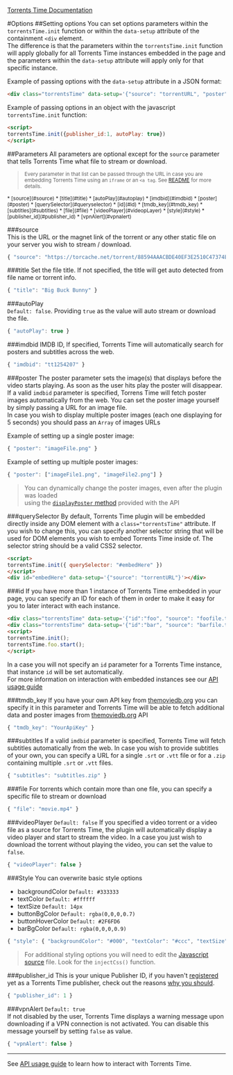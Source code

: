 [Torrents Time Documentation](./index.md)

#Options
##Setting options
You can set options parameters within the `torrentsTime.init` function or within the `data-setup` attribute of the containment `<div` element.  
The difference is that the parameters within the `torrentsTime.init` function will apply globally for all Torrents Time instances embedded in the page and the parameters within the `data-setup` attribute will apply only for that specific instance.

Example of passing options with the `data-setup` attribute in a JSON format:
```html
<div class="torrentsTime" data-setup='{"source": "torrentURL", "poster": "https://image.tmdb.org/t/p/w1000/aHLST0g8sOE1ixCxRDgM35SKwwp.jpg"}'></div>
```

Example of passing options in an object with the javascript `torrentsTime.init` function:
```html
<script>
torrentsTime.init({publisher_id:1, autoPlay: true})
</script>
```

##Parameters
All parameters are optional except for the `source` parameter that tells Torrents Time what file to stream or download.
><sub>Every parameter in that list can be passed through the URL in case you are embedding Torrents Time using an `iframe` or an `<a tag`. See [README](./../README.md) for more details.</sub>

<sub>
* [source](#source)
* [title](#title)
* [autoPlay](#autoplay)
* [imdbid](#imdbid)
* [poster](#poster)
* [querySelector](#queryselector)
* [id](#id)
* [tmdb_key](#tmdb_key)
* [subtitles](#subtitles)
* [file](#file)
* [videoPlayer](#videopLayer)
* [style](#style)
* [publisher_id](#publisher_id)
* [vpnAlert](#vpnalert)
</sub>
  
###source  
This is the URL or the magnet link of the torrent or any other static file on your server you wish to stream / download.
```javascript
{ "source": "https://torcache.net/torrent/88594AAACBDE40EF3E2510C47374EC0AA396C08E/[kat.cr]big.buck.bunny.1080p.30fps.torrent"}
```

###title
Set the file title. If not specified, the title will get auto detected from file name or torrent info.
```javascript
{ "title": "Big Buck Bunny" }
```

###autoPlay  
`Default: false`. Providing `true` as the value will auto stream or download the file.
```javascript
{ "autoPlay": true }
```

###imdbid
IMDB ID, If specified, Torrents Time will automatically search for posters and subtitles across the web.
```javascript
{ "imdbid": "tt1254207" }
```

###poster
The poster parameter sets the image(s) that displays before the video starts playing. As soon as the user hits play the poster will disappear.  
If a valid `imdbid` parameter is specified, Torrens Time will fetch poster images automatically from the web.
You can set the poster image yourself by simply passing a URL for an image file.  
In case you wish to display multiple poster images (each one displaying for 5 seconds) you should pass an `Array` of images URLs
  
Example of setting up a single poster image:
```javascript
{ "poster": "imageFile.png" }
```

Example of setting up multiple poster images:
```javascript
{ "poster": ["imageFile1.png", "imageFile2.png"] }
```
> You can dynamically change the poster images, even after the plugin was loaded  
using the [`displayPoster` method](./api_usage.md#displayposter) provided with the API
  
###querySelector
By default, Torrents Time plugin will be embedded directly inside any DOM element with a `class="torrentsTime"` attribute.
If you wish to change this, you can specify another selector string that will be used for DOM elements you wish to embed Torrents Time inside of.
The selector string should be a valid CSS2 selector.
```html
<script>
torrentsTime.init({ querySelector: "#embedHere" })
</script>
<div id="embedHere" data-setup='{"source": "torrentURL"}'></div>
```
###id
If you have more than 1 instance of Torrents Time embedded in your page, you can specify an ID for each of them in order to make it easy for you to later interact with each instance.
```html
<div class="torrentsTime" data-setup='{"id":"foo", "source": "foofile.torrent"}'></div>
<div class="torrentsTime" data-setup='{"id":"bar", "source": "barfile.torrent"}'></div>
<script>
torrentsTime.init();
torrentsTime.foo.start();
</script>
```
In a case you will not specify an `id` parameter for a Torrents Time instance, that instance `id` will be set automatically.  
For more information on interaction with embedded instances see our [API usage guide](./api_usage.md)
  
###tmdb_key
If you have your own API key from [themoviedb.org](https://www.themoviedb.org/documentation/api) you can specify it in this parameter and Torrents Time will be able to fetch additional data and poster images from [themoviedb.org](https://www.themoviedb.org/documentation/api) API
```javascript
{ "tmdb_key": "YourApiKey" }
```

###subtitles
If a valid `imdbid` parameter is specified, Torrents Time will fetch subtitles automatically from the web.
In case you wish to provide subtitles of your own, you can specify a URL for a single `.srt` or `.vtt` file or for a `.zip` containing multiple `.srt` or `.vtt` files.
```javascript
{ "subtitles": "subtitles.zip" }
```

###file
For torrents which contain more than one file, you can specify a specific file to stream or download
```javascript
{ "file": "movie.mp4" }
```
  
###videoPlayer
`Default: false`
If you specified a video torrent or a video file as a source for Torrents Time, the plugin will automatically display a video player and start to stream the video.
In a case you just wish to download the torrent without playing the video, you can set the value to `false`.
```javascript
{ "videoPlayer": false }
```

###Style
You can overwrite basic style options
* backgroundColor `Default: #333333`
* textColor `Default: #ffffff`
* textSize `Default: 14px`
* buttonBgColor `Default: rgba(0,0,0,0.7)`
* buttonHoverColor `Default: #2F6FD6`
* barBgColor `Default: rgba(0,0,0,0.9)`
```javascript
{ "style": { "backgroundColor": "#000", "textColor": "#ccc", "textSize": "16px" } }
```
> For additional styling options you will need to edit the [Javascript source](./../torrentstime.js) file. Look for the `injectCss()` function.

###publisher_id
This is your unique Publisher ID, if you haven't [registered](http://publishers.torrents-time.com/) yet as a Torrents Time publisher, check out the reasons [why you should](http://publishers.torrents-time.com/).
```javascript
{ "publisher_id": 1 }
```

###vpnAlert
`Default: true`  
If not disabled by the user, Torrents Time displays a warning message upon downloading if a VPN connection is not activated.
You can disable this message yourself by setting `false` as value.
```javascript
{ "vpnAlert": false }
```
****
See [API usage guide](./api_usage.md) to learn how to interact with Torrents Time.
